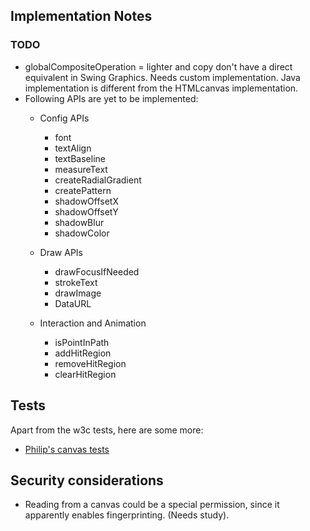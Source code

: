 ## Implementation Notes

### TODO
* globalCompositeOperation = lighter and copy don't have a direct equivalent in Swing Graphics. Needs custom implementation. Java implementation is different from the HTMLcanvas implementation.
* Following APIs are yet to be implemented:
  * Config APIs
    * font
    * textAlign
    * textBaseline
    * measureText
    * createRadialGradient
    * createPattern
    * shadowOffsetX
    * shadowOffsetY
    * shadowBlur
    * shadowColor
    
  * Draw APIs
    * drawFocusIfNeeded
    * strokeText
    * drawImage
    * DataURL

  * Interaction and Animation
    * isPointInPath
    * addHitRegion
    * removeHitRegion
    * clearHitRegion 
 
## Tests
Apart from the w3c tests, here are some more:
* [Philip's canvas tests](https://philip.html5.org/tests/canvas/suite/tests/)

## Security considerations
* Reading from a canvas could be a special permission, since it apparently enables fingerprinting. (Needs study).